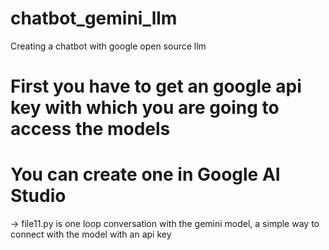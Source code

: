 # chatbot_gemini_llm
Creating a chatbot with google open source llm
# First you have to get an google api key with which you are going to access the models 
# You can create one in Google AI Studio
-> file11.py is one loop conversation with the gemini model, a simple way to connect with the model with an api key
